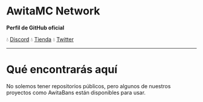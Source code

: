 # AwitaMC Network
**Perfil de GitHub oficial**


💧 [Discord](https://discord.awitamc.net/)
💧 [Tienda](https://tienda.awitamc.net/)
💧 [Twitter](https://twitter.com/AwitaMC)

---

# Qué encontrarás aquí

No solemos tener repositorios públicos, pero algunos de nuestros proyectos como AwitaBans están disponibles para usar.
